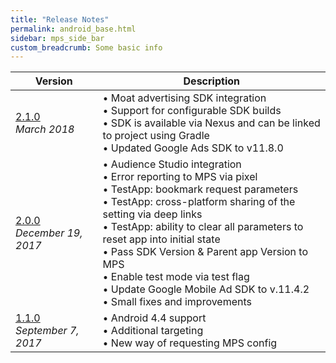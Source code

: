 ```yaml
---
title: "Release Notes"
permalink: android_base.html
sidebar: mps_side_bar
custom_breadcrumb: Some basic info
---
```


| Version | Description |
| --- |--- |
| <a href="ver_2.1.0_changelog">2.1.0</a><br/><i>March 2018</i> | &bull; Moat advertising SDK integration <br/>&bull; Support for configurable SDK builds<br/>&bull; SDK is available via Nexus and can be linked to project using Gradle <br/>&bull; Updated Google Ads SDK to v11.8.0 |
| <a href="ver_2.0.0_changelog">2.0.0</a><br/><i>December 19, 2017</i> | &bull; Audience Studio integration<br/>&bull; Error reporting to MPS via pixel<br/>&bull; TestApp: bookmark request parameters<br/>&bull; TestApp: cross-platform sharing of the setting via deep links<br/>&bull; TestApp: ability to clear all parameters to reset app into initial state<br/>&bull; Pass SDK Version & Parent app Version to MPS<br/>&bull; Enable test mode via test flag<br/>&bull; Update Google Mobile Ad SDK to v.11.4.2<br/>&bull; Small fixes and improvements  |
| <a href="ver_1.1.0_changelog">1.1.0</a><br/><i>September 7, 2017</i> | &bull; Android 4.4 support<br/>&bull; Additional targeting<br/>&bull; New way of requesting MPS config

